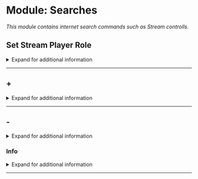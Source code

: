 # Module: Searches
*This module contains internet search commands such as Stream controlls.*


## Set Stream Player Role
<details><summary markdown='span'>Expand for additional information</summary><p>

*Set the role that will be used as a badge to be applied once member has been a part of 3 streams.*

**Aliases:**
`None`
**Examples:**

```xml
!stream setstreamplayerrole
```
</p></details>

---

## +
<details><summary markdown='span'>Expand for additional information</summary><p>

*Retrieves a random dog image.*

**Aliases:**
`add, plus`
**Arguments:**

[`DiscordMember`]: *Member*

**Examples:**

```xml
!stream + @member
```
</p></details>

---

## -
<details><summary markdown='span'>Expand for additional information</summary><p>

*GIPHY search commands. Group call searches GIPHY with given query and prints first result.*

**Aliases:**
`remove, subtract`
**Arguments:**

[`DiscordMember`]: *Member*

**Examples:**

```xml
!stream - @Member
```
</p></details>


### Info
<details><summary markdown='span'>Expand for additional information</summary><p>

*Removes registered YouTube subscription.*

**Aliases:**
`i, information`

**Examples:**

```xml
!stream
```
</p></details>

---

